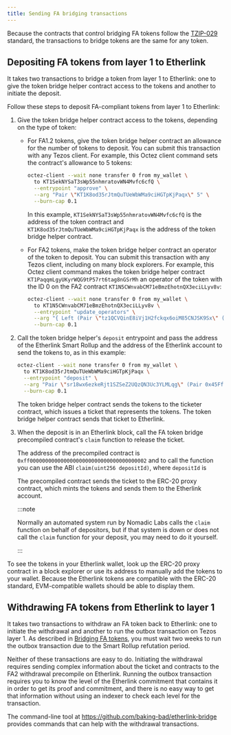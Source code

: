 ```yaml
---
title: Sending FA bridging transactions
---
```


Because the contracts that control bridging FA tokens follow the [TZIP-029](https://gitlab.com/baking-bad/tzip/-/blob/wip/029-etherlink-token-bridge/drafts/current/draft-etherlink-token-bridge/etherlink-token-bridge.md) standard, the transactions to bridge tokens are the same for any token.

## Depositing FA tokens from layer 1 to Etherlink

It takes two transactions to bridge a token from layer 1 to Etherlink: one to give the token bridge helper contract access to the tokens and another to initiate the deposit.

Follow these steps to deposit FA-compliant tokens from layer 1 to Etherlink:

1. Give the token bridge helper contract access to the tokens, depending on the type of token:

   - For FA1.2 tokens, give the token bridge helper contract an allowance for the number of tokens to deposit.
   You can submit this transaction with any Tezos client.
   For example, this Octez client command sets the contract's allowance to 5 tokens:

      ```bash
      octez-client --wait none transfer 0 from my_wallet \
        to KT1SekNYSaT3sWp55nhmratovWN4Mvfc6cfQ \
        --entrypoint "approve" \
        --arg "Pair \"KT1K8od35rJtmQuTUeWbWMa9ciHGTpKjPaqx\" 5" \
        --burn-cap 0.1
      ```

      In this example, `KT1SekNYSaT3sWp55nhmratovWN4Mvfc6cfQ` is the address of the token contract and `KT1K8od35rJtmQuTUeWbWMa9ciHGTpKjPaqx` is the address of the token bridge helper contract.

   - For FA2 tokens, make the token bridge helper contract an operator of the token to deposit.
   You can submit this transaction with any Tezos client, including on many block explorers.
   For example, this Octez client command makes the token bridge helper contract `KT1PaqqmLgyUKyrWQG9tP57rt6tag8nGSrMh` an operator of the token with the ID 0 on the FA2 contract `KT1N5CWnvabCM71eBmzEhotnQX3eciLLyv8v`:

      ```bash
      octez-client --wait none transfer 0 from my_wallet \
        to KT1N5CWnvabCM71eBmzEhotnQX3eciLLyv8v \
        --entrypoint "update_operators" \
        --arg "{ Left (Pair \"tz1QCVQinE8iVj1H2fckqx6oiM85CNJSK9Sx\" (Pair \"KT1PaqqmLgyUKyrWQG9tP57rt6tag8nGSrMh\" 0)) }"  \
        --burn-cap 0.1
      ```

1. Call the token bridge helper's `deposit` entrypoint and pass the address of the Etherlink Smart Rollup and the address of the Etherlink account to send the tokens to, as in this example:

   ```bash
   octez-client --wait none transfer 0 from my_wallet \
     to KT1K8od35rJtmQuTUeWbWMa9ciHGTpKjPaqx \
     --entrypoint "deposit" \
     --arg "Pair \"sr18wx6ezkeRjt1SZSeZ2UQzQN3Uc3YLMLqg\" (Pair 0x45Ff91b4bF16aC9907CF4A11436f9Ce61BE0650d 2)" \
     --burn-cap 0.1
   ```

   The token bridge helper contract sends the tokens to the ticketer contract, which issues a ticket that represents the tokens.
   The token bridge helper contract sends that ticket to Etherlink.

1. When the deposit is in an Etherlink block, call the FA token bridge precompiled contract's `claim` function to release the ticket.

   The address of the precompiled contract is `0xff00000000000000000000000000000000000002` and to call the function you can use the ABI `claim(uint256 depositId)`, where `depositId` is

   The precompiled contract sends the ticket to the ERC-20 proxy contract, which mints the tokens and sends them to the Etherlink account.

   :::note

   Normally an automated system run by Nomadic Labs calls the `claim` function on behalf of depositors, but if that system is down or does not call the `claim` function for your deposit, you may need to do it yourself.

   :::

To see the tokens in your Etherlink wallet, look up the ERC-20 proxy contract in a block explorer or use its address to manually add the tokens to your wallet.
Because the Etherlink tokens are compatible with the ERC-20 standard, EVM-compatible wallets should be able to display them.

## Withdrawing FA tokens from Etherlink to layer 1

It takes two transactions to withdraw an FA token back to Etherlink: one to initiate the withdrawal and another to run the outbox transaction on Tezos layer 1.
As described in [Bridging FA tokens](/bridging/bridging-fa), you must wait two weeks to run the outbox transaction due to the Smart Rollup refutation period.

Neither of these transactions are easy to do.
Initiating the withdrawal requires sending complex information about the ticket and contracts to the FA2 withdrawal precompile on Etherlink.
Running the outbox transaction requires you to know the level of the Etherlink commitment that contains it in order to get its proof and commitment, and there is no easy way to get that information without using an indexer to check each level for the transaction.

The command-line tool at https://github.com/baking-bad/etherlink-bridge provides commands that can help with the withdrawal transactions.
